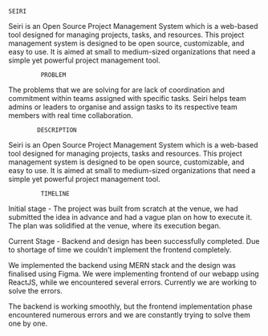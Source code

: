                                                                            SEIRI

Seiri is an Open Source Project Management System which is a web-based tool designed for managing projects, tasks, and resources. This project management system is designed to be open source, customizable, and easy to use. It is aimed at small to medium-sized organizations that need a simple yet powerful project management tool.

             PROBLEM
   
 The problems that we are solving for are lack of coordination and commitment within teams assigned with specific tasks. Seiri helps team admins or leaders to organise and assign tasks to its respective team members with real time collaboration.
 
            DESCRIPTION
  
 Seiri is an Open Source Project Management System which is a web-based tool designed for managing projects, tasks and resources. This project management system is designed to be open source, customizable, and easy to use. It is aimed at small to medium-sized organizations that need a simple yet powerful project management tool.
 
             TIMELINE
  
Initial stage - The project was built from scratch at the venue, we had submitted the idea in advance and had a vague plan on how to execute it. The plan was solidified at the venue, where its execution began.
 
Current Stage - Backend and design has been successfully completed. Due to shortage of time we couldn't implement the frontend completely.
 
We implemented the backend using MERN stack and the design was finalised using Figma. We were  implementing frontend of our webapp using ReactJS, while we encountered several errors. Currently we are working to solve the errors.
 
The backend is working smoothly, but the frontend implementation phase encountered numerous errors and we are constantly trying to solve them one by one.

